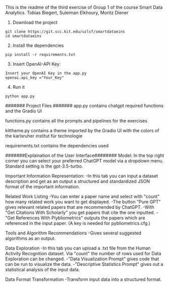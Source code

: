 This is the readme of the third exercise of Group 1 of the course Smart Data Analytics.
Tobias Biegert, Suleiman Elkhoury, Moritz Diener
1. Download the project
```
git clone https://git.scc.kit.edu/uzlsf/smartdataeins
cd smartdataeins
```
2. Install the dependencies
```
pip install -r requirements.txt
```
3. Insert OpenAI-API Key:
```
Insert your OpenAI Key in the app.py
openai.api_key ="Your_Key"
```
4. Run it
```
python app.py
```

####### Project Files #######
app.py contains chatgpt required functions and the Gradio UI

functions.py contains all the prompts and pipelines for the exercises

kittheme.py contains a theme imported by the Gradio UI with the colors of the karlsruher institut für technologie

requirements.txt contains the dependencies used 


#######Explaination of the User Interface########
Model:
In the top right corner you can select your preferred ChatGPT model via a dropdown menu. Standard setting is the gpt-3.5-turbo. 

Important Information Representation:
-In this tab you can input a dataset description and get as an output a structured and standardized JSON format of the important information.

Related Work Listing 
-You can enter a paper name and select with "count" how many related work you want to get displayed. 
-The button "Pure GPT" gives relevant related papers that are recommended by ChatGPT.
-With "Get Citations With Scholarly" you get papers that cite the one inputted.
-"Get References With Plybliometrics" outputs the papers which are referenced in the input paper. (A key is needed for pybliometrics.cfg.) 

Tools and Algorithm Recommendations 
-Gives several suggested algorithms as an output.

Data Exploration
-In this tab you can upload a .txt file from the Human Activity Recognition dataset. Via "count" the number of rows used for Data Exploration can be changed.
-"Data Visualization Prompt" gives code that can be run to visualize the data.
-"Descriptive Statistics Prompt" gives out a statistical analysis of the input data.

Data Format Transformation
-Transform input data into a structured format. 
